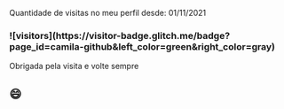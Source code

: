  
 Quantidade de visitas no meu perfil desde: 01/11/2021
 
 <h3>  ![visitors](https://visitor-badge.glitch.me/badge?page_id=camila-github&left_color=green&right_color=gray)  </h3>
 
 Obrigada pela visita e volte sempre  
 
 ## 😄 
